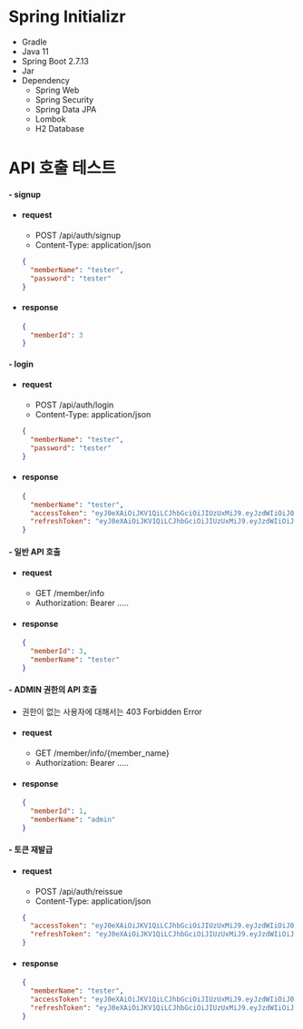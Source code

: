 # Spring Initializr
- Gradle
- Java 11
- Spring Boot 2.7.13
- Jar
- Dependency
  - Spring Web
  - Spring Security
  - Spring Data JPA
  - Lombok
  - H2 Database

# API 호출 테스트 
#### - signup
- #### request
  - POST /api/auth/signup
  - Content-Type: application/json
  ```json
  {
    "memberName": "tester",
    "password": "tester"
  }  
  ```
- #### response
  ```json
  {
    "memberId": 3
  }
  ```



#### - login
- #### request
  - POST /api/auth/login
  - Content-Type: application/json
  ```json
  {
    "memberName": "tester", 
    "password": "tester"
  }
  ```
- #### response
  ```json
  {
    "memberName": "tester",
    "accessToken": "eyJ0eXAiOiJKV1QiLCJhbGciOiJIUzUxMiJ9.eyJzdWIiOiJ0ZXN0ZXIiLCJhdXRoIjoiUk9MRV9NRU1CRVIiLCJpYXQiOjE2ODk2NzM1NzYsImV4cCI6MTY4OTY3NTM3Nn0.TJnNMLPjw-cv0v-OJr4bhnKO7iLcAK31oLivApzalLAYxOd8MOFqRaC5SFXwCkRKZDTiYlrOaD_ikyupDSUPTw",
    "refreshToken": "eyJ0eXAiOiJKV1QiLCJhbGciOiJIUzUxMiJ9.eyJzdWIiOiJ0ZXN0ZXIiLCJhdXRoIjoiUk9MRV9NRU1CRVIiLCJpYXQiOjE2ODk2NzM1NzYsImV4cCI6MTY5MDI3ODM3Nn0.LbsZxFKduiYapLsP-pg83POtNRAFzcQVD6T83Cn5DXE1mJ5qORtcydwv3uiufw4T-aEV7hwptPeGFErd54wp2A"
  }
  ```
  
#### - 일반 API 호출
- #### request
  - GET /member/info
  - Authorization: Bearer .....
  
- #### response
  ```json
  {
    "memberId": 3,
    "memberName": "tester"
  }
  ```

#### - ADMIN 권한의 API 호출
- 권한이 없는 사용자에 대해서는 403 Forbidden Error
- #### request
  - GET /member/info/{member_name}
  - Authorization: Bearer .....

- #### response
  ```json
  {
    "memberId": 1,
    "memberName": "admin"
  }
  ```

#### - 토큰 재발급
- #### request
  - POST /api/auth/reissue
  - Content-Type: application/json
  ```json
  {
    "accessToken": "eyJ0eXAiOiJKV1QiLCJhbGciOiJIUzUxMiJ9.eyJzdWIiOiJ0ZXN0ZXIiLCJhdXRoIjoiUk9MRV9NRU1CRVIiLCJpYXQiOjE2ODk2NzUyOTcsImV4cCI6MTY4OTY3NzA5N30.t17cJ3nd6VdTedOO-m74ZdHS_ylMjYs25vdUf3nWKOVVwC99IElOP8HGHrsmLw55_vnHyYeF-ivYxYIs5nS42w",
    "refreshToken": "eyJ0eXAiOiJKV1QiLCJhbGciOiJIUzUxMiJ9.eyJzdWIiOiJ0ZXN0ZXIiLCJhdXRoIjoiUk9MRV9NRU1CRVIiLCJpYXQiOjE2ODk2NzUyOTcsImV4cCI6MTY5MDI4MDA5N30.NeJPocgBIPVIdT6NC30ALrKVQiork_D-2KawExrF6-yX-l7hue8dyhyKu5306FaGRc5Osrj9Hq8YitDBm66NGw"
  }
  ```

- #### response
  ```json
  {
    "memberName": "tester",
    "accessToken": "eyJ0eXAiOiJKV1QiLCJhbGciOiJIUzUxMiJ9.eyJzdWIiOiJ0ZXN0ZXIiLCJhdXRoIjoiUk9MRV9NRU1CRVIiLCJpYXQiOjE2ODk2NzUzMDgsImV4cCI6MTY4OTY3NzEwOH0.WrhaOBT2hj1l9LeoOZCFbyFH8AQsnZYQz-U-XyaoQRhDsCk1p5ulcmFpZo9NHfbk2f4y7fd-OkP5Ry6xEYr_kA",
    "refreshToken": "eyJ0eXAiOiJKV1QiLCJhbGciOiJIUzUxMiJ9.eyJzdWIiOiJ0ZXN0ZXIiLCJhdXRoIjoiUk9MRV9NRU1CRVIiLCJpYXQiOjE2ODk2NzUzMDgsImV4cCI6MTY5MDI4MDEwOH0.SqnNy2T10MQpZZzoMc31TsNlb-g0BEvngCIat4w6o4uG_nLUTaiZSXSmf6XaeT15YZrz7oKgZDMVWTEVFlBM8g"
  }
  ```